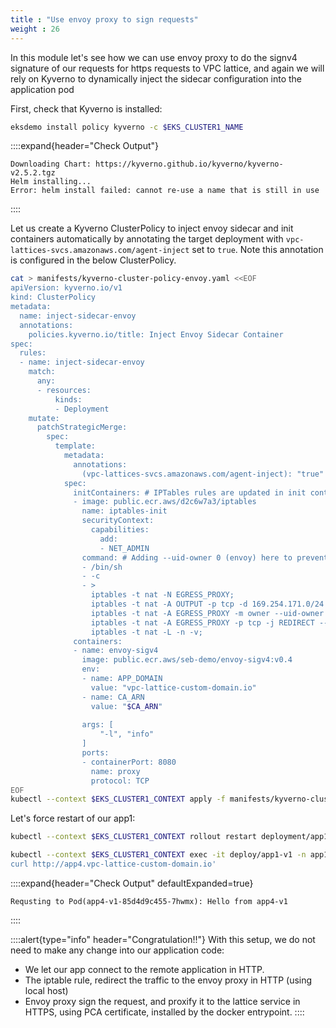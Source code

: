 ```yaml
---
title : "Use envoy proxy to sign requests"
weight : 26
---
```


In this module let's see how we can use envoy proxy to do the signv4 signature of our requests for https requests to VPC lattice, and again we will rely on Kyverno to dynamically inject the sidecar configuration into the application pod

First, check that Kyverno is installed:

```bash
eksdemo install policy kyverno -c $EKS_CLUSTER1_NAME
```

::::expand{header="Check Output"}
```
Downloading Chart: https://kyverno.github.io/kyverno/kyverno-v2.5.2.tgz
Helm installing...
Error: helm install failed: cannot re-use a name that is still in use
```
::::

Let us create a Kyverno ClusterPolicy to inject envoy sidecar and init containers automatically by annotating the target deployment with `vpc-lattices-svcs.amazonaws.com/agent-inject` set to `true`. Note this annotation is configured in the below ClusterPolicy.

```bash
cat > manifests/kyverno-cluster-policy-envoy.yaml <<EOF
apiVersion: kyverno.io/v1
kind: ClusterPolicy
metadata:
  name: inject-sidecar-envoy
  annotations:
    policies.kyverno.io/title: Inject Envoy Sidecar Container
spec:
  rules:
  - name: inject-sidecar-envoy
    match:
      any:
      - resources:
          kinds:
          - Deployment
    mutate:
      patchStrategicMerge:
        spec:
          template:
            metadata:
              annotations:
                (vpc-lattices-svcs.amazonaws.com/agent-inject): "true"
            spec:
              initContainers: # IPTables rules are updated in init container
              - image: public.ecr.aws/d2c6w7a3/iptables
                name: iptables-init
                securityContext:
                  capabilities:
                    add:
                    - NET_ADMIN
                command: # Adding --uid-owner 0 (envoy) here to prevent traffic from envoy proxy itself from being redirected, which prevents an infinite loop
                - /bin/sh
                - -c
                - >
                  iptables -t nat -N EGRESS_PROXY;
                  iptables -t nat -A OUTPUT -p tcp -d 169.254.171.0/24 -j EGRESS_PROXY;
                  iptables -t nat -A EGRESS_PROXY -m owner --uid-owner 0 -j RETURN;
                  iptables -t nat -A EGRESS_PROXY -p tcp -j REDIRECT --to-ports 8080;
                  iptables -t nat -L -n -v;
              containers: 
              - name: envoy-sigv4
                image: public.ecr.aws/seb-demo/envoy-sigv4:v0.4
                env:
                - name: APP_DOMAIN
                  value: "vpc-lattice-custom-domain.io"
                - name: CA_ARN
                  value: "$CA_ARN"                   
                                
                args: [
                    "-l", "info"
                ]
                ports:
                - containerPort: 8080
                  name: proxy
                  protocol: TCP
EOF
kubectl --context $EKS_CLUSTER1_CONTEXT apply -f manifests/kyverno-cluster-policy-envoy.yaml
```

Let's force restart of our app1:

```bash
kubectl --context $EKS_CLUSTER1_CONTEXT rollout restart deployment/app1-v1 -n app1
```




```bash
kubectl --context $EKS_CLUSTER1_CONTEXT exec -it deploy/app1-v1 -n app1 -c app1-v1 -- /bin/bash -c '\
curl http://app4.vpc-lattice-custom-domain.io'
```

::::expand{header="Check Output" defaultExpanded=true}
```
Requsting to Pod(app4-v1-85d4d9c455-7hwmx): Hello from app4-v1
```
::::


::::alert{type="info" header="Congratulation!!"}
With this setup, we do not need to make any change into our application code:
- We let our app connect to the remote application in HTTP. 
- The iptable rule, redirect the traffic to the envoy proxy in HTTP (using local host)
- Envoy proxy sign the request, and proxify it to the lattice service in HTTPS, using PCA certificate, installed by the docker entrypoint.
::::